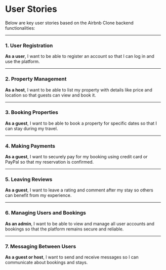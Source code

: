 # User Stories

Below are key user stories based on the Airbnb Clone backend functionalities:

---

### 1. User Registration

**As a user**, I want to be able to register an account so that I can log in and use the platform.

---

### 2. Property Management

**As a host**, I want to be able to list my property with details like price and location so that guests can view and book it.

---

### 3. Booking Properties

**As a guest**, I want to be able to book a property for specific dates so that I can stay during my travel.

---

### 4. Making Payments

**As a guest**, I want to securely pay for my booking using credit card or PayPal so that my reservation is confirmed.

---

### 5. Leaving Reviews

**As a guest**, I want to leave a rating and comment after my stay so others can benefit from my experience.

---

### 6. Managing Users and Bookings

**As an admin**, I want to be able to view and manage all user accounts and bookings so that the platform remains secure and reliable.

---

### 7. Messaging Between Users

**As a guest or host**, I want to send and receive messages so I can communicate about bookings and stays.

